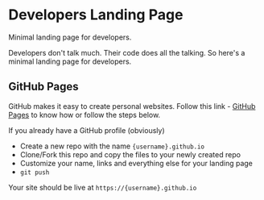 # Developers Landing Page

Minimal landing page for developers.

Developers don't talk much. Their code does all the talking. So here's a minimal landing page for developers.

## GitHub Pages

GitHub makes it easy to create personal websites. Follow this link - [GitHub Pages](https://pages.github.com/) to know how or follow the steps below.

If you already have a GitHub profile (obviously)

* Create a new repo with the name `{username}.github.io`
* Clone/Fork this repo and copy the files to your newly created repo
* Customize your name, links and everything else for your landing page
* `git push`

Your site should be live at `https://{username}.github.io`
